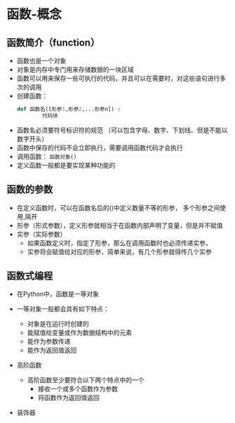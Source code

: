 # 函数-概念

## 函数简介（function）
- 函数也是一个对象
- 对象是内存中专门用来存储数据的一块区域
- 函数可以用来保存一些可执行的代码，并且可以在需要时，对这些语句进行多次的调用
- 创建函数：
    ```python
    def 函数名([形参1,形参2,...形参n]) :
            代码块
    ```
- 函数名必须要符号标识符的规范 （可以包含字母、数字、下划线、但是不能以数字开头）    
- 函数中保存的代码不会立即执行，需要调用函数代码才会执行
- 调用函数：
    ```函数对象()```
- 定义函数一般都是要实现某种功能的    


## 函数的参数
- 在定义函数时，可以在函数名后的()中定义数量不等的形参， 多个形参之间使用,隔开
- 形参（形式参数），定义形参就相当于在函数内部声明了变量，但是并不赋值
- 实参（实际参数）
    - 如果函数定义时，指定了形参，那么在调用函数时也必须传递实参，
    - 实参将会赋值给对应的形参，简单来说，有几个形参就得传几个实参


## 函数式编程
- 在Python中，函数是一等对象
- 一等对象一般都会具有如下特点：
    + 对象是在运行时创建的
    + 能赋值给变量或作为数据结构中的元素
    + 能作为参数传递
    + 能作为返回值返回
- 高阶函数
    - 高阶函数至少要符合以下两个特点中的一个
      + 接收一个或多个函数作为参数
      + 将函数作为返回值返回 

- 装饰器